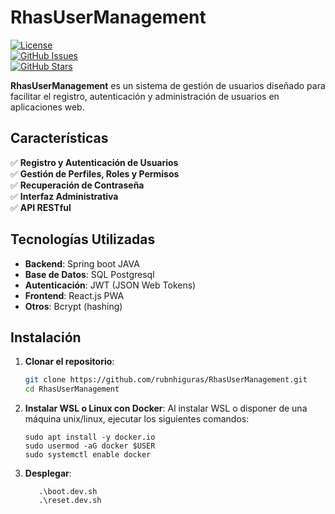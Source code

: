 # RhasUserManagement  

[![License](https://img.shields.io/badge/license-MIT-blue.svg)](LICENSE)  
[![GitHub Issues](https://img.shields.io/github/issues/rubnhiguras/RhasUserManagement)](https://github.com/rubnhiguras/RhasUserManagement/issues)  
[![GitHub Stars](https://img.shields.io/github/stars/rubnhiguras/RhasUserManagement)](https://github.com/rubnhiguras/RhasUserManagement/stargazers)  

**RhasUserManagement** es un sistema de gestión de usuarios diseñado para facilitar el registro, autenticación y administración de usuarios en aplicaciones web.  

## Características  

✅ **Registro y Autenticación de Usuarios**  
✅ **Gestión de Perfiles, Roles y Permisos**  
✅ **Recuperación de Contraseña**  
✅ **Interfaz Administrativa**  
✅ **API RESTful**  

## Tecnologías Utilizadas  

- **Backend**: Spring boot JAVA
- **Base de Datos**: SQL Postgresql 
- **Autenticación**: JWT (JSON Web Tokens)  
- **Frontend**: React.js PWA
- **Otros**: Bcrypt (hashing) 

## Instalación  

1. **Clonar el repositorio**:  
   ```sh
   git clone https://github.com/rubnhiguras/RhasUserManagement.git
   cd RhasUserManagement

2. **Instalar WSL o Linux con Docker**:
   Al instalar WSL o disponer de una máquina unix/linux, ejecutar los siguientes comandos:
   ```sudo apt update && sudo apt upgrade -y
   sudo apt install -y docker.io 
   sudo usermod -aG docker $USER
   sudo systemctl enable docker

4. **Desplegar**:
    ```
       .\boot.dev.sh
       .\reset.dev.sh 
      
   
